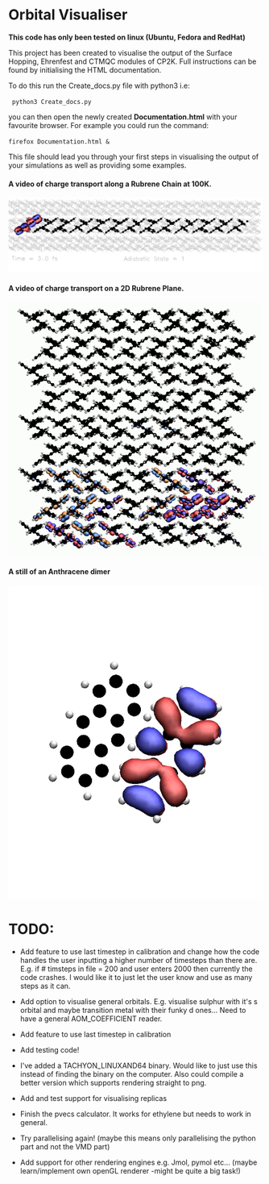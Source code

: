# Orbital Visualiser

**This code has only been tested on linux (Ubuntu, Fedora and RedHat)**

This project has been created to visualise the output of the Surface Hopping, Ehrenfest and CTMQC modules of CP2K. Full instructions can be found by initialising the HTML documentation.

To do this run the Create_docs.py file with python3 i.e:

` python3 Create_docs.py`

you can then open the newly created **Documentation.html** with your favourite browser. For example you could run the command:

`firefox Documentation.html &`

This file should lead you through your first steps in visualising the output of your simulations as well as providing some examples.


#### A video of charge transport along a Rubrene Chain at 100K.
[![Rubrene Chain](./Docs/Perm_img/img003.jpg)](https://www.youtube.com/watch?v=RzQyxYfE4hM "Rubrene 100K")

#### A video of charge transport on a 2D Rubrene Plane.
[![Rubrene Plane](./Docs/Perm_img/Rubrene_plane.png)](https://www.youtube.com/watch?v=I48nQ6tknBU)

#### A still of an Anthracene dimer
![Anthracene Dimer](./Docs/Perm_img/Zak_Vis.png)



TODO:
====

+ Add feature to use last timestep in calibration and change how the code handles the user inputting a higher number of timesteps than there are. E.g. if # timsteps in file = 200 and user enters 2000 then currently the code crashes. I would like it to just let the user know and use as many steps as it can.

+ Add option to visualise general orbitals. E.g. visualise sulphur with it's s orbital and maybe transition metal with their funky d ones... Need to have a general AOM_COEFFICIENT reader.

+ Add feature to use last timestep in calibration

+ Add testing code!

+ I've added a TACHYON_LINUXAND64 binary. Would like to just use this instead of finding the binary on the computer. Also could compile a better version which supports rendering straight to png.

+ Add and test support for visualising replicas

+ Finish the pvecs calculator. It works for ethylene but needs to work in general.

+ Try parallelising again! (maybe this means only parallelising the python part and not the VMD part)

+ Add support for other rendering engines e.g. Jmol, pymol etc... (maybe learn/implement own openGL renderer -might be quite a big task!)
